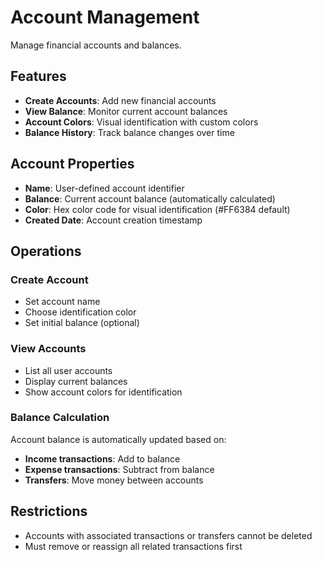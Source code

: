 # Account Management

Manage financial accounts and balances.

## Features

- **Create Accounts**: Add new financial accounts
- **View Balance**: Monitor current account balances
- **Account Colors**: Visual identification with custom colors
- **Balance History**: Track balance changes over time

## Account Properties

- **Name**: User-defined account identifier
- **Balance**: Current account balance (automatically calculated)
- **Color**: Hex color code for visual identification (#FF6384 default)
- **Created Date**: Account creation timestamp

## Operations

### Create Account
- Set account name
- Choose identification color
- Set initial balance (optional)

### View Accounts
- List all user accounts
- Display current balances
- Show account colors for identification

### Balance Calculation
Account balance is automatically updated based on:
- **Income transactions**: Add to balance
- **Expense transactions**: Subtract from balance
- **Transfers**: Move money between accounts

## Restrictions

- Accounts with associated transactions or transfers cannot be deleted
- Must remove or reassign all related transactions first
